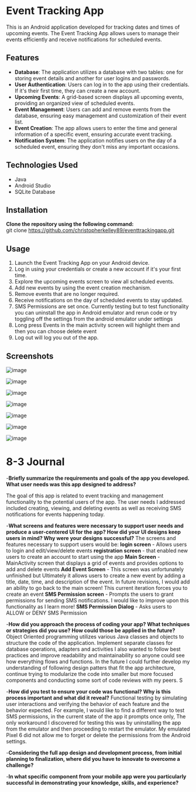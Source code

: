 # Event Tracking App

This is an Android application developed for tracking dates and times of upcoming events. The Event Tracking App allows users to manage their events efficiently and receive notifications for scheduled events.

## Features

- **Database**: The application utilizes a database with two tables: one for storing event details and another for user logins and passwords.
- **User Authentication**: Users can log in to the app using their credentials. If it's their first time, they can create a new account.
- **Upcoming Events**: A grid-based screen displays all upcoming events, providing an organized view of scheduled events.
- **Event Management**: Users can add and remove events from the database, ensuring easy management and customization of their event list.
- **Event Creation**: The app allows users to enter the time and general information of a specific event, ensuring accurate event tracking.
- **Notification System**: The application notifies users on the day of a scheduled event, ensuring they don't miss any important occasions.

## Technologies Used

- Java
- Android Studio
- SQLite Database

## Installation

**Clone the repository using the following command:**    
git clone https://github.com/christopherkelley89/eventtrackingapp.git


## Usage

1. Launch the Event Tracking App on your Android device.
2. Log in using your credentials or create a new account if it's your first time.
3. Explore the upcoming events screen to view all scheduled events.
4. Add new events by using the event creation mechanism.
5. Remove events that are no longer required.
6. Receive notifications on the day of scheduled events to stay updated.
7. SMS Permissions are set once. Currently testing but to test functionality you can uninstall the app in Android emulator and rerun code or try toggling off the settings from the android emulator under settings
8. Long press Events in the main activity screen will highlight them and then you can choose delete event
9. Log out will log you out of the app. 


## Screenshots
![image](https://github.com/christopherkelley89/EventTrackingApp/assets/60987011/d8453954-106f-43d3-9c1a-3fe28c8ca470)

![image](https://github.com/christopherkelley89/EventTrackingApp/assets/60987011/4190c8bd-7605-4bc2-8b5a-ab8e6e056362)

![image](https://github.com/christopherkelley89/EventTrackingApp/assets/60987011/163b2aeb-6765-436d-a246-22506d71b89f)

![image](https://github.com/christopherkelley89/EventTrackingApp/assets/60987011/fe4a341e-926f-4c61-af93-8b9e74cc58d4)

![image](https://github.com/christopherkelley89/EventTrackingApp/assets/60987011/9c374aa8-fd05-44a9-b498-f16cb1d76ad6)

![image](https://github.com/christopherkelley89/EventTrackingApp/assets/60987011/e58a1bdb-661f-4c1f-9af3-5885f2f968f4)

![image](https://github.com/christopherkelley89/EventTrackingApp/assets/60987011/7175cfdb-c90d-4fe9-ac68-0973d208e01b)

# 8-3 Journal 
-**Briefly summarize the requirements and goals of the app you developed. What user needs was this app designed to address?**
 
 The goal of this app is related to event tracking and management functionality to the potential users of the app. 
 The user needs I addressed included creating, viewing, and deleting events as well as receiving SMS notifications for events happening today. 
 
 -**What screens and features were necessary to support user needs and produce a user-centered UI for the app? How did your UI designs keep users in mind? Why were your designs successful?**
 The screens and features necessary to support users would be:
 **login screen** - Allows users to login and edit/view/delete events 
 **registration screen** - that enabled new users to create an account to start using the app
 **Main Screen** - MainActivity screen that displays a grid of events and provides options to add and delete events 
 **Add Event Screen** - This screen was unfortunately unfinished but Ultimately it allows users to create a new event by adding a title, date, time, and description of the event. In future revisions, I would add an ability to go back to the main screen! This current iteration forces you to create an event
 **SMS Permission screen** - Prompts the users to grant permissions for sending SMS notifications. I would like to improve upon this functionality as I learn more! 
 **SMS Permission Dialog** - Asks users to ALLOW or DENY SMS Permission
 
-**How did you approach the process of coding your app? What techniques or strategies did you use? How could those be applied in the future?**
Object Oriented programming utilizes various Java classes and objects to structure the code of the application. 
Implement separate classes for database operations, adapters and activities
I also wanted to follow best practices and improve readability and maintainability so anyone could see how everything flows and functions. 
In the future I could further develop my understanding of following design patters that fit the app architecture, continue trying to modularize the code into smaller but more focused components and conducting some sort of code reviews with my peers. S

-**How did you test to ensure your code was functional? Why is this process important and what did it reveal?**
Functional testing by simulating user interactions and verifying the behavior of each feature and the behavior expected. For example, I would like to find a different way to test SMS permissions, in the current state of the app it prompts once only, The only workaround I discovered for testing this was by uninstalling the app from the emulator and then proceeding to restart the emulator. My emulated Pixel 6 did not allow me to forget or delete the permissions from the Android settings.

-**Considering the full app design and development process, from initial planning to finalization, where did you have to innovate to overcome a challenge?**


-**In what specific component from your mobile app were you particularly successful in demonstrating your knowledge, skills, and experience?**

